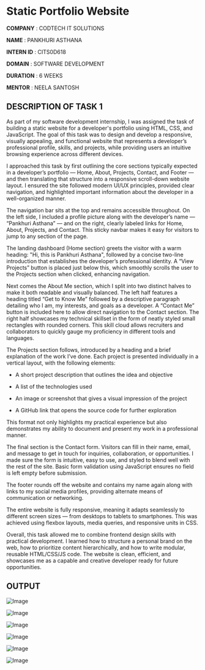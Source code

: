 # Static Portfolio Website

**COMPANY** : CODTECH IT SOLUTIONS

**NAME** : PANKHURI ASTHANA

**INTERN ID** : CITS0D618

**DOMAIN** : SOFTWARE DEVELOPMENT

**DURATION** : 6 WEEKS

**MENTOR** : NEELA SANTOSH

## DESCRIPTION OF TASK 1 

As part of my software development internship, I was assigned the task of building a static website for a developer's portfolio using HTML, CSS, and JavaScript. The goal of this task was to design and develop a responsive, visually appealing, and functional website that represents a developer’s professional profile, skills, and projects, while providing users an intuitive browsing experience across different devices.

I approached this task by first outlining the core sections typically expected in a developer’s portfolio — Home, About, Projects, Contact, and Footer — and then translating that structure into a responsive scroll-down website layout. I ensured the site followed modern UI/UX principles, provided clear navigation, and highlighted important information about the developer in a well-organized manner.

The navigation bar sits at the top and remains accessible throughout. On the left side, I included a profile picture along with the developer’s name — “Pankhuri Asthana” — and on the right, clearly labeled links for Home, About, Projects, and Contact. This sticky navbar makes it easy for visitors to jump to any section of the page.

The landing dashboard (Home section) greets the visitor with a warm heading: "Hi, this is Pankhuri Asthana", followed by a concise two-line introduction that establishes the developer’s professional identity. A “View Projects” button is placed just below this, which smoothly scrolls the user to the Projects section when clicked, enhancing navigation.

Next comes the About Me section, which I split into two distinct halves to make it both readable and visually balanced. The left half features a heading titled “Get to Know Me” followed by a descriptive paragraph detailing who I am, my interests, and goals as a developer. A “Contact Me” button is included here to allow direct navigation to the Contact section. The right half showcases my technical skillset in the form of neatly styled small rectangles with rounded corners. This skill cloud allows recruiters and collaborators to quickly gauge my proficiency in different tools and languages.

The Projects section follows, introduced by a heading and a brief explanation of the work I’ve done. Each project is presented individually in a vertical layout, with the following elements:

- A short project description that outlines the idea and objective

- A list of the technologies used

- An image or screenshot that gives a visual impression of the project

- A GitHub link that opens the source code for further exploration

This format not only highlights my practical experience but also demonstrates my ability to document and present my work in a professional manner.

The final section is the Contact form. Visitors can fill in their name, email, and message to get in touch for inquiries, collaboration, or opportunities. I made sure the form is intuitive, easy to use, and styled to blend well with the rest of the site. Basic form validation using JavaScript ensures no field is left empty before submission.

The footer rounds off the website and contains my name again along with links to my social media profiles, providing alternate means of communication or networking.

The entire website is fully responsive, meaning it adapts seamlessly to different screen sizes — from desktops to tablets to smartphones. This was achieved using flexbox layouts, media queries, and responsive units in CSS.

Overall, this task allowed me to combine frontend design skills with practical development. I learned how to structure a personal brand on the web, how to prioritize content hierarchically, and how to write modular, reusable HTML/CSS/JS code. The website is clean, efficient, and showcases me as a capable and creative developer ready for future opportunities.


## OUTPUT

![Image](https://github.com/user-attachments/assets/9fb5ef3f-43f1-40d5-aaa9-4c3e170de74c)

![Image](https://github.com/user-attachments/assets/1615bf55-20f5-4948-8705-7380d1aacc2e)

![Image](https://github.com/user-attachments/assets/1b0b678e-c0e2-46e9-bd94-c516fa2286bf)

![Image](https://github.com/user-attachments/assets/03fc109f-b237-4dbf-b365-f664999d2e19)

![Image](https://github.com/user-attachments/assets/5a4c6a58-ba1f-4f62-a796-842b207eae2f)

![Image](https://github.com/user-attachments/assets/8c390acf-a1fd-4b3a-9529-7c6f2f28eb48)
